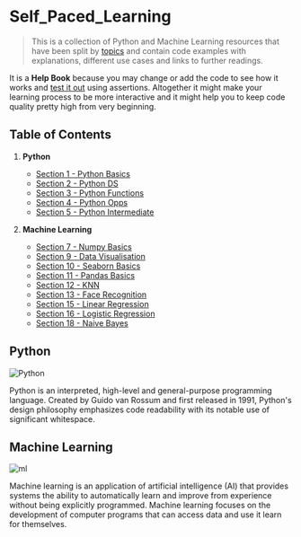 # Self_Paced_Learning

> This is a collection of Python and Machine Learning resources that have been split by [topics](#table-of-contents) and contain
code examples with explanations, different use cases and links to further readings.

It is a **Help Book** because you may change or add the code to see how it works
and [test it out](#testing-the-code) using assertions. Altogether it might make your learning process to be more interactive and it might help you to keep
code quality pretty high from very beginning.

## Table of Contents

1. **Python**
    - [Section 1 - Python Basics](/python/section-1-python-basics/)
    - [Section 2 - Python DS](/python/section-2-python-ds/)
    - [Section 3 - Python Functions](/python/section-3-python-functions/)
    - [Section 4 - Python Opps](/python/section-4-python-oops/)
    - [Section 5 - Python Intermediate](/python/section-5-python-functions/)


2. **Machine Learning**
    - [Section 7 - Numpy Basics](/machine_learning/section-7-numpy-basics)
    - [Section 9 - Data Visualisation](/machine_learning/section-9-data-visualisation)
    - [Section 10 - Seaborn Basics](/machine_learning/section-10-seaborn-basics)
    - [Section 11 - Pandas Basics](/machine_learning/section-11-pandas-basics)
    - [Section 12 - KNN](/machine_learning/section-12-knn)
    - [Section 13 - Face Recognition](/machine_learning/section-13-face_rec(knn))
    - [Section 15 - Linear Regression](/machine_learning/section-15-Linear-reg)
    - [Section 16 - Logistic Regression](/machine_learning/section-16-logistic_regression)
    - [Section 18 - Naive Bayes](/machine_learning/section-18-naive_bayes)


## Python
![Python](https://www.python.org/static/img/python-logo@2x.png)

Python is an interpreted, high-level and general-purpose programming language. Created by Guido van Rossum and first released in 1991, Python's design philosophy emphasizes code readability with its notable use of significant whitespace.

## Machine Learning
![ml](https://www.mrdbourke.com/content/images/size/w2000/2020/07/ml-roadmap-blog-post-header.png)

Machine learning is an application of artificial intelligence (AI) that provides systems the ability to automatically learn and improve from experience without being explicitly programmed. Machine learning focuses on the development of computer programs that can access data and use it learn for themselves.
